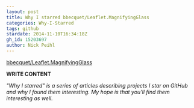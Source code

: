 ```yaml
---
layout: post
title: Why I starred bbecquet/Leaflet.MagnifyingGlass
categories: Why-I-Starred
tags: github
stardate: 2014-11-10T16:34:18Z
gh_id: 15203697
author: Nick Peihl
---
```


[bbecquet/Leaflet.MagnifyingGlass](https://github.com/bbecquet/Leaflet.MagnifyingGlass)

**WRITE CONTENT**

*"Why I starred" is a series of articles describing projects I star on GitHub and why I found them interesting. My hope is that you'll find them interesting as well.*

